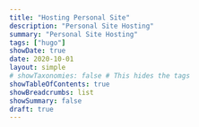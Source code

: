 ```yaml
---
title: "Hosting Personal Site"
description: "Personal Site Hosting"
summary: "Personal Site Hosting"
tags: ["hugo"]
showDate: true
date: 2020-10-01
layout: simple
# showTaxonomies: false # This hides the tags
showTableOfContents: true
showBreadcrumbs: list
showSummary: false
draft: true
---
```

